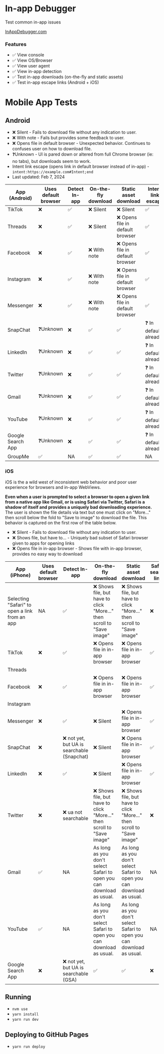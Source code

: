 # In-app Debugger

Test common in-app issues

[InAppDebugger.com](https://inappdebugger.com)

### Features

- ✅ View console
- ✅ View OS/Browser
- ✅ View user agent
- ✅ View in-app detection
- ✅ Test in-app downloads (on-the-fly and static assets)
- ✅ Test in-app escape links (Android + iOS)

# Mobile App Tests

## Android

- ❌ Silent - Fails to download file without any indication to user.
- ❌ With note - Fails but provides some feedback to user.
- ❌ Opens file in default browser - Unexpected behavior. Continues to confuses user on how to download file.
- ❓Unknown - UI is pared down or altered from full Chrome browser (ie: no tabs), but downloads seem to work.
- Intent link escape (opens link in default browser instead of in-app) - `intent:https://example.com#Intent;end`
- Last updated: Feb 7, 2024

| App (Android)     | Uses default browser | Detect In-app | On-the-fly download | Static asset download            | Intent link escape     |
| ----------------- | -------------------- | ------------- | ------------------- | -------------------------------- | ---------------------- |
| TikTok            | ❌                   | ✅            | ❌ Silent           | ❌ Silent                        | ✅                     |
| Threads           | ❌                   | ✅            | ❌ Silent           | ❌ Opens file in default browser | ✅                     |
| Facebook          | ❌                   | ✅            | ❌ With note        | ❌ Opens file in default browser | ✅                     |
| Instagram         | ❌                   | ✅            | ❌ With note        | ❌ Opens file in default browser | ✅                     |
| Messenger         | ❌                   | ✅            | ❌ With note        | ❌ Opens file in default browser | ✅                     |
| SnapChat          | ❓Unknown            | ❌            | ✅                  | ✅                               | ❓ In default already? |
| LinkedIn          | ❓Unknown            | ❌            | ✅                  | ✅                               | ❓ In default already? |
| Twitter           | ❓Unknown            | ❌            | ✅                  | ✅                               | ❓ In default already? |
| Gmail             | ❓Unknown            | ❌            | ✅                  | ✅                               | ❓ In default already? |
| YouTube           | ❓Unknown            | ❌            | ✅                  | ✅                               | ❓ In default already? |
| Google Search App | ❓Unknown            | ❌            | ✅                  | ✅                               | ❓ In default already? |
| GroupMe           | ✅                   | NA            | ✅                  | ✅                               | NA                     |

### iOS

iOS is the a wild west of inconsistent web behavior and poor user experience for browsers and in-app WebViews.

**Even when a user is prompted to select a browser to open a given link from a native app like Gmail, or is using Safari via Twitter, Safari is a shadow of itself and provides a uniquely bad downloading experience.** The user is shown the file details via text but one must click on "More..." then scroll below the fold to "Save to image" to download the file. This behavior is captured on the first row of the table below.

- ❌ Silent - Fails to download file without any indication to user.
- ❌ Shows file, but have to... - Uniquely bad subset of Safari browser given to apps for opening links
- ❌ Opens file in in-app browser - Shows file with in-app browser, provides no easy way to download

| App (iPhone)                                  | Uses default browser | Detect In-app                               | On-the-fly download                                                    | Static asset download                                                  | Safari search link | Browser app link |
| --------------------------------------------- | -------------------- | ------------------------------------------- | ---------------------------------------------------------------------- | ---------------------------------------------------------------------- | ------------------ | ---------------- |
| Selecting "Safari" to open a link from an app | NA                   | ✅                                          | ❌ Shows file, but have to click "More..." then scroll to "Save image" | ❌ Shows file, but have to click "More..." then scroll to "Save image" | ❌                 | ✅               |
| TikTok                                        | ❌                   | ✅                                          | ❌ Opens file in in-app browser                                        | ❌ Opens file in in-app browser                                        | ✅                 | ❌               |
| Threads                                       |                      |                                             |                                                                        |                                                                        |                    |                  |
| Facebook                                      | ❌                   | ✅                                          | ❌ Opens file in in-app browser                                        | ❌ Opens file in in-app browser                                        | ✅                 | ✅               |
| Instagram                                     |                      |                                             |                                                                        |                                                                        |                    |                  |
| Messenger                                     | ❌                   | ✅                                          | ❌ Silent                                                              | ❌ Opens file in in-app browser                                        | ✅                 | ✅               |
| SnapChat                                      | ❌                   | ❌ not yet, but UA is searchable (Snapchat) | ❌ Silent                                                              | ❌ Opens file in in-app browser                                        | ✅                 | ✅               |
| LinkedIn                                      | ❌                   | ✅                                          | ❌ Silent                                                              | ❌ Opens file in in-app browser                                        | ✅                 | ✅               |
| Twitter                                       | ❌                   | ❌ ua not searchable                        | ❌ Shows file, but have to click "More..." then scroll to "Save image" | ❌ Shows file, but have to click "More..." then scroll to "Save image" | ❌                 | ✅               |
| Gmail                                         | ✅                   | NA                                          | As long as you don't select Safari to open you can download as usual.  | As long as you don't select Safari to open you can download as usual.  | NA                 | NA               |
| YouTube                                       | ✅                   | NA                                          | As long as you don't select Safari to open you can download as usual.  | As long as you don't select Safari to open you can download as usual.  | NA                 | NA               |
| Google Search App                             | ❌                   | ❌ not yet, but UA is searchable (GSA)      | ✅                                                                     | ✅                                                                     | ❌                 | ❌               |

## Running

- `nvm use`
- `yarn install`
- `yarn run dev`

## Deploying to GitHub Pages

- `yarn run deploy`
